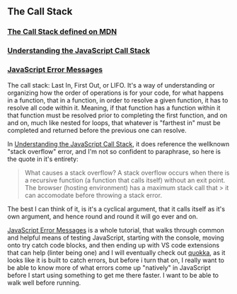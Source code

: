 ## The Call Stack

### [The Call Stack defined on MDN](https://developer.mozilla.org/en-US/docs/Glossary/Call_stack)
### [Understanding the JavaScript Call Stack](https://www.freecodecamp.org/news/understanding-the-javascript-call-stack-861e41ae61d4)
### [JavaScript Error Messages](https://codeburst.io/javascript-error-messages-debugging-d23f84f0ae7c)

The call stack: Last In, First Out, or LIFO. It's a way of understanding or organizing how the order of operations is for your code, for what happens in a function, that in a function, in order to resolve a given function, it has to resolve all code within it. Meaning, if that function has a function within it that function must be resolved prior to completing the first function, and on and on, much like nested for loops, that whatever is "farthest in" must be completed and returned before the previous one can resolve.

In [Understanding the JavaScript Call Stack](https://www.freecodecamp.org/news/understanding-the-javascript-call-stack-861e41ae61d4), it does reference the wellknown "stack overflow" error, and I'm not so confident to paraphrase, so here is the quote in it's entirety:

> What causes a stack overflow?
> A stack overflow occurs when there is a recursive function (a function that calls itself) without an exit point. The browser (hosting environment) has a maximum stack call that  > it can accomodate before throwing a stack error.

The best I can think of it, is it's a cyclical argument, that it calls itself as it's own argument, and hence round and round it will go ever and on.

[JavaScript Error Messages](https://codeburst.io/javascript-error-messages-debugging-d23f84f0ae7c) is a whole tutorial, that walks through common and helpful means of testing JavaScript, starting with the console, moving onto try catch code blocks, and then ending up with VS code extensions that can help (linter being one) and I will eventually check out [quokka](https://quokkajs.com/), as it looks like it is built to catch errors, but before i turn that on, I really want to be able to know more of what errors come up "natively" in JavaScript before I start using something to get me there faster. I want to be able to walk well before running.
